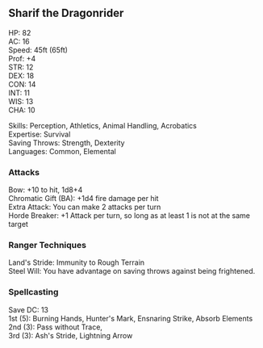 ## Sharif the Dragonrider

HP: 82 \
AC: 16 \
Speed: 45ft (65ft) \
Prof: +4 \
STR: 12 \
DEX: 18 \
CON: 14 \
INT: 11 \
WIS: 13 \
CHA: 10

Skills: Perception, Athletics, Animal Handling, Acrobatics \
Expertise: Survival \
Saving Throws: Strength, Dexterity \
Languages: Common, Elemental

### Attacks
Bow: +10 to hit, 1d8+4 \
Chromatic Gift (BA): +1d4 fire damage per hit \
Extra Attack: You can make 2 attacks per turn \
Horde Breaker: +1 Attack per turn, so long as at least 1 is not at the same target 

### Ranger Techniques
Land's Stride: Immunity to Rough Terrain \
Steel Will: You have advantage on saving throws against being frightened. 

### Spellcasting
Save DC: 13 \
1st (5): Burning Hands, Hunter's Mark, Ensnaring Strike, Absorb Elements \
2nd (3): Pass without Trace,  \
3rd (3): Ash's Stride, Lightning Arrow
